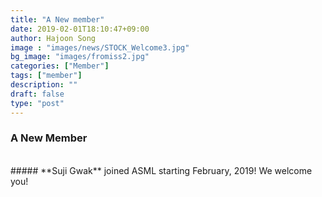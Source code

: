 ```yaml
---
title: "A New member"
date: 2019-02-01T18:10:47+09:00
author: Hajoon Song
image : "images/news/STOCK_Welcome3.jpg"
bg_image: "images/fromiss2.jpg"
categories: ["Member"]
tags: ["member"]
description: ""
draft: false
type: "post"
---
```

### A New Member

<br>
##### **Suji Gwak** joined ASML starting February, 2019! We welcome you!
<br>
